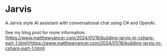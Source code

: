 # Jarvis

A Jarvis style AI assistant with conversational chat using C# and OpenAI.

See my blog post for more information:  
[https://www.matthewyancer.com/2024/01/16/building-jarvis-in-csharp-part-1.html](https://www.matthewyancer.com/2024/01/16/building-jarvis-in-csharp-part-1.html)
